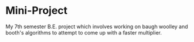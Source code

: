 Mini-Project
============
My 7th semester B.E.  project which involves working on baugh woolley and booth's algorithms to attempt to come up with a faster multiplier.
